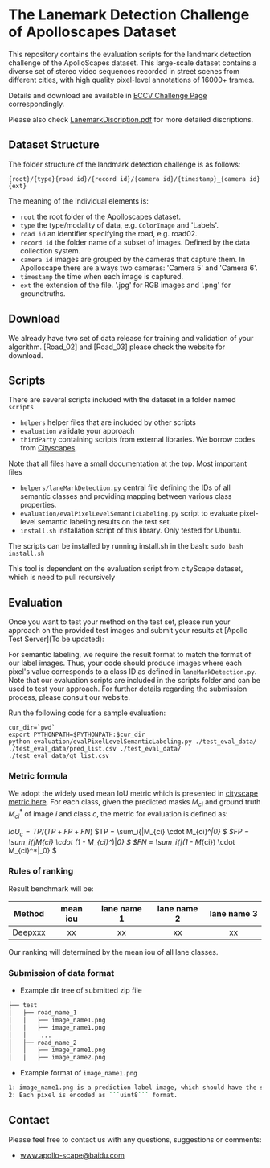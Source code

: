 # The Lanemark Detection Challenge of Apolloscapes Dataset

This repository contains the evaluation scripts for the landmark detection challenge of the ApolloScapes dataset. This large-scale dataset contains a diverse set of stereo video sequences recorded in street scenes from different cities, with high quality pixel-level annotations of 16000+ frames.

Details and download are available in [ECCV Challenge Page](http://apolloscape.auto/ECCV/challenge.html) correspondingly.

Please also check [LanemarkDiscription.pdf](./LanemarkDiscription.pdf) for more detailed discriptions.

## Dataset Structure

The folder structure of the landmark detection challenge is as follows:
```
{root}/{type}{road id}/{record id}/{camera id}/{timestamp}_{camera id}{ext}
```

The meaning of the individual elements is:
 - `root`      the root folder of the Apolloscapes dataset.
 - `type`      the type/modality of data, e.g. `ColorImage` and 'Labels'.
 - `road id`   an identifier specifying the road, e.g. road02.
 - `record id` the folder name of a subset of images. Defined by the data collection system. 
 - `camera id` images are grouped by the cameras that capture them. In Apolloscape there are always two cameras: 'Camera 5' and 'Camera 6'. 
 - `timestamp` the time when each image is captured.
 - `ext`       the extension of the file. '.jpg' for RGB images and '.png' for groundtruths.


## Download
We already have two set of data release for training and validation of your algorithm. [Road_02] and [Road_03] please check the website for download.



## Scripts

There are several scripts included with the dataset in a folder named `scripts`
 - `helpers`      helper files that are included by other scripts
 - `evaluation`   validate your approach
 - `thirdParty`   containing scripts from external libraries. We borrow codes from [Cityscapes](https://github.com/mcordts/cityscapesScripts).

Note that all files have a small documentation at the top. Most important files
 - `helpers/laneMarkDetection.py`                    central file defining the IDs of all semantic classes and providing mapping between various class properties.
 - `evaluation/evalPixelLevelSemanticLabeling.py`    script to evaluate pixel-level semantic labeling results on the test set.
 - `install.sh`                                      installation script of this library. Only tested for Ubuntu.

The scripts can be installed by running install.sh in the bash:
`sudo bash install.sh`

This tool is dependent on the evaluation script from cityScape dataset, which is need to pull recursively


## Evaluation

Once you want to test your method on the test set, please run your approach on the provided test images and submit your results at [Apollo Test Server](To be updated):

For semantic labeling, we require the result format to match the format of our label images.
Thus, your code should produce images where each pixel's value corresponds to a class ID as defined in `laneMarkDetection.py`.
Note that our evaluation scripts are included in the scripts folder and can be used to test your approach.
For further details regarding the submission process, please consult our website.

Run the following code for a sample evaluation:
```
cur_dir=`pwd`
export PYTHONPATH=$PYTHONPATH:$cur_dir
python evaluation/evalPixelLevelSemanticLabeling.py ./test_eval_data/ ./test_eval_data/pred_list.csv ./test_eval_data/ ./test_eval_data/gt_list.csv
```

### Metric formula

We adopt the widely used mean IoU metric which is presented in [cityscape metric here](https://www.cityscapes-dataset.com/benchmarks/#scene-labeling-task). 
For each class, given the predicted masks ${M_{ci}}$ and ground truth ${M_{ci}^*}$ of image $i$ and class $c$, the metric for evaluation is defined as: 

$IoU_{c} = TP / (TP + FP + FN)$
$TP = \sum_i{\|M_{ci} \cdot M_{ci}^*\|_0} $
$FP = \sum_i{\|M_{ci} \cdot (1 - M_{ci}^*)\|_0} $
$FN = \sum_i{\|(1 - M_{ci}) \cdot M_{ci}^*\|_0} $


### Rules of ranking

Result benchmark will be:

| Method | mean iou | lane name 1 | lane name 2 | lane name 3| 
| ------ |:------:|:------:|:------:|:------:|
| Deepxxx |xx  | xx  | xx | xx | 

Our ranking will determined by the mean iou of all lane classes.


### Submission of data format
 - Example dir tree of submitted zip file
```bash
├── test
│   ├── road_name_1
│   │   ├── image_name1.png
│   │   ├── image_name1.png
│   │    ...
│   ├── road_name_2
│   │   ├── image_name1.png
│   │   ├── image_name2.png
```


- Example format of ```image_name1.png```
```bash
1: image_name1.png is a prediction label image, which should have the same name and same size as the testing image. In this image, each pixel encode the class IDs as defined in our labels description. Note that regular ID is used, not the train ID.
2: Each pixel is encoded as ```uint8``` format.
```



## Contact

Please feel free to contact us with any questions, suggestions or comments:

* www.apollo-scape@baidu.com

